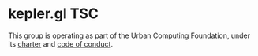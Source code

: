 # kepler.gl TSC



This group is operating as part of the Urban Computing Foundation, under its [charter](https://github.com/ucfoundation/charter) and [code of conduct](https://github.com/ucfoundation/tac/blob/master/CODE_OF_CONDUCT.md).
